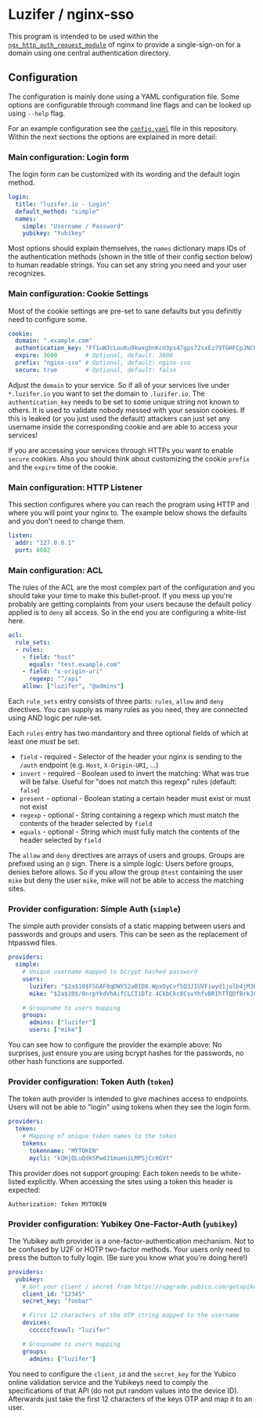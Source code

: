 # Luzifer / nginx-sso

This program is intended to be used within the [`ngx_http_auth_request_module`](https://nginx.org/en/docs/http/ngx_http_auth_request_module.html) of nginx to provide a single-sign-on for a domain using one central authentication directory.

## Configuration

The configuration is mainly done using a YAML configuration file. Some options are configurable through command line flags and can be looked up using `--help` flag.

For an example configuration see the [`config.yaml`](config.yaml) file in this repository. Within the next sections the options are explained in more detail:

### Main configuration: Login form

The login form can be customized with its wording and the default login method.

```yaml
login:
  title: "luzifer.io - Login"
  default_method: "simple"
  names:
    simple: "Username / Password"
    yubikey: "Yubikey"
```

Most options should explain themselves, the `names` dictionary maps IDs of the authentication methods (shown in the title of their config section below) to human readable strings. You can set any string you need and your user recognizes.

### Main configuration: Cookie Settings

Most of the cookie settings are pre-set to sane defaults but you definitly need to configure some.

```yaml
cookie:
  domain: ".example.com"
  authentication_key: "Ff1uWJcLouKu9kwxgbnKcU3ps47gps72sxEz79TGHFCpJNCPtiZAFDisM4MWbstH"
  expire: 3600        # Optional, default: 3600
  prefix: "nginx-sso" # Optional, default: nginx-sso
  secure: true        # Optional, default: false
```

Adjust the `domain` to your service. So if all of your services live under `*.luzifer.io` you want to set the domain to `.luzifer.io`. The `authentication_key` needs to be set to some unique string not known to others. It is used to validate nobody messed with your session cookies. If this is leaked (or you just used the default) attackers can just set any username inside the corresponding cookie and are able to access your services!

If you are accessing your services through HTTPs you want to enable `secure` cookies. Also you should think about customizing the cookie `prefix` and the `expire` time of the cookie.

### Main configuration: HTTP Listener

This section configures where you can reach the program using HTTP and where you will point your nginx to. The example below shows the defaults and you don't need to change them.

```yaml
listen:
  addr: "127.0.0.1"
  port: 8082
```

### Main configuration: ACL

The rules of the ACL are the most complex part of the configuration and you should take your time to make this bullet-proof. If you mess up you're probably are getting complaints from your users because the default policy applied is to `deny` all access. So in the end you are configuring a white-list here.

```yaml
acl:
  rule_sets:
  - rules:
    - field: "host"
      equals: "test.example.com"
    - field: "x-origin-uri"
      regexp: "^/api"
    allow: ["luzifer", "@admins"]
```

Each `rule_sets` entry consists of three parts: `rules`, `allow` and `deny` directives. You can supply as many rules as you need, they are connected using AND logic per rule-set.

Each `rules` entry has two mandantory and three optional fields of which at least one *must* be set:
- `field` - required - Selector of the header your nginx is sending to the `/auth` endpoint (e.g. `Host`, `X-Origin-URI`, ...)
- `invert` - required - Boolean used to invert the matching: What was true will be false. Useful for "does not match this regexp" rules (default: `false`)
- `present` - optional - Boolean stating a certain header must exist or must not exist
- `regexp` - optional - String containing a regexp which must match the contents of the header selected by `field`
- `equals` - optional - String which must fully match the contents of the header selected by `field`

The `allow` and `deny` directives are arrays of users and groups. Groups are prefixed using an `@` sign. There is a simple logic: Users before groups, denies before allows. So if you allow the group `@test` containing the user `mike` but deny the user `mike`, mike will not be able to access the matching sites.

### Provider configuration: Simple Auth (`simple`)

The simple auth provider consists of a static mapping between users and passwords and groups and users. This can be seen as the replacement of htpasswd files.

```yaml
providers:
  simple:
    # Unique username mapped to bcrypt hashed password
    users:
      luzifer: "$2a$10$FSGAF8qDWX52aBID8.WpxOyCvfSQ3JIUVFiwyd1jolb4jM3BzJmNu"
      mike: "$2a$10$/0nrpYkdVhAifCLCI1DTz.4CkbCkc8CsvYhfvBRIhTTQDfBrkJ8Re"

    # Groupname to users mapping
    groups:
      admins: ["luzifer"]
      users: ["mike"]
```

You can see how to configure the provider the example above: No surprises, just ensure you are using bcrypt hashes for the passwords, no other hash functions are supported.

### Provider configuration: Token Auth (`token`)

The token auth provider is intended to give machines access to endpoints. Users will not be able to "login" using tokens when they see the login form.

```yaml
providers:
  token:
    # Mapping of unique token names to the token
    tokens:
      tokenname: "MYTOKEN"
      mycli: "kQHjQLuQdkSPwdJ1mueniLMPSjCc6GVt"
```

This provider does not support grouping: Each token needs to be white-listed explicitly. When accessing the sites using a token this header is expected:

`Authorization: Token MYTOKEN`

### Provider configuration: Yubikey One-Factor-Auth (`yubikey`)

The Yubikey auth provider is a one-factor-authentication mechanism. Not to be confused by U2F or HOTP two-factor methods. Your users only need to press the button to fully login. (Be sure you know what you're doing here!)

```yaml
providers:
  yubikey:
    # Get your client / secret from https://upgrade.yubico.com/getapikey/
    client_id: "12345"
    secret_key: "foobar"

    # First 12 characters of the OTP string mapped to the username
    devices:
      ccccccfcvuul: "luzifer"

    # Groupname to users mapping
    groups:
      admins: ["luzifer"]
```

You need to configure the `client_id` and the `secret_key` for the Yubico online validation service and the Yubikeys need to comply the specifications of that API (do not put random values into the device ID). Afterwards just take the first 12 characters of the keys OTP and map it to an user.
